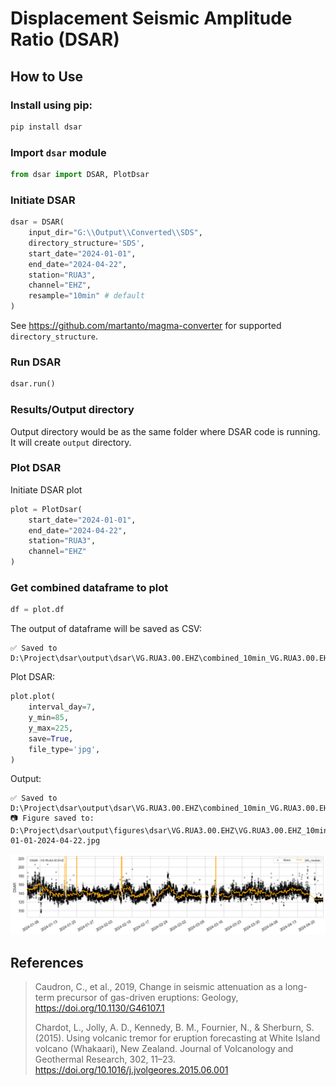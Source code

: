 #  Displacement Seismic Amplitude Ratio (DSAR)

## How to Use
### Install using pip:
```python
pip install dsar
```

### Import `dsar` module
```python
from dsar import DSAR, PlotDsar
```

### Initiate DSAR
```python
dsar = DSAR(
    input_dir="G:\\Output\\Converted\\SDS",
    directory_structure='SDS',
    start_date="2024-01-01",
    end_date="2024-04-22",
    station="RUA3",
    channel="EHZ",
    resample="10min" # default
)
```

See https://github.com/martanto/magma-converter for supported `directory_structure`.

### Run DSAR
```python
dsar.run()
```

### Results/Output directory
Output directory would be as the same folder where DSAR code is running. It will create `output` directory.

### Plot DSAR
Initiate DSAR plot
```python
plot = PlotDsar(
    start_date="2024-01-01",
    end_date="2024-04-22",
    station="RUA3",
    channel="EHZ"
)
```

### Get combined dataframe to plot
```python
df = plot.df
```
The output of dataframe will be saved as CSV:
```text
✅ Saved to D:\Project\dsar\output\dsar\VG.RUA3.00.EHZ\combined_10min_VG.RUA3.00.EHZ.csv
```

Plot DSAR:
```python
plot.plot(
    interval_day=7,
    y_min=85,
    y_max=225,
    save=True,
    file_type='jpg',
)
```
Output:
```text
✅ Saved to D:\Project\dsar\output\dsar\VG.RUA3.00.EHZ\combined_10min_VG.RUA3.00.EHZ.csv
📷 Figure saved to: D:\Project\dsar\output\figures\dsar\VG.RUA3.00.EHZ\VG.RUA3.00.EHZ_10min_2024-01-01-2024-04-22.jpg
```
![output.png](https://github.com/martanto/dsar/blob/master/examples/figures/output.png?raw=true)


## References
> Caudron, C., et al., 2019, Change in seismic attenuation as a long-term precursor of gas-driven
eruptions: Geology, https://doi.org/10.1130/G46107.1  
> 
> Chardot, L., Jolly, A. D., Kennedy, B. M., Fournier, N., & Sherburn, S. (2015). Using volcanic tremor for eruption forecasting at White Island volcano (Whakaari), New Zealand. Journal of Volcanology and Geothermal Research, 302, 11–23. https://doi.org/10.1016/j.jvolgeores.2015.06.001
